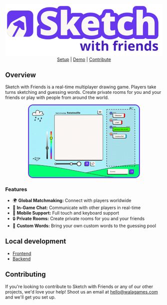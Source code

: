 <p align="center">
  <picture>
    <source srcset="./.github/images/logo.svg">
    <img alt="Sketch with Friends: Multiplayer drawing and guessing game" src="./.github/images/logo.svg">
  </picture>
  <br>
  <a href="#local-development">Setup</a> |
  <a href="https://sketchwithfriends.com">Demo</a> | <a href="#contributing">Contribute</a>
</p>

## Overview

Sketch with Friends is a real-time multiplayer drawing game. Players take turns sketching and guessing words. Create private rooms for you and your friends or play with people from around the world.

<p align="center">
    <a href="https://sketchwithfriends.com" target="_blank">
        <img style="border-radius: 16px; border: 3px solid #6637ED;" src="./.github/images/demo.gif" alt="Demo" width="70%" height="70%">
    </a>
</p>

### Features

- 🌍 **Global Matchmaking:** Connect with players worldwide
- 💬 **In-Game Chat:** Communicate with other players in real-time
- 📱 **Mobile Support:** Full touch and keyboard support
- 🔒 **Private Rooms:** Create private rooms for you and your friends
- 🎨 **Custom Words:** Bring your own custom words to the guessing pool

## Local development

- [Frontend](frontend/README.md)
- [Backend](realtime/README.md)

## Contributing

If you're looking to contribute to Sketch with Friends or any of our other projects, we'd love your help! Shoot us an email at [hello@walagames.com](mailto:hello@walagames.com) and we'll get you set up.
